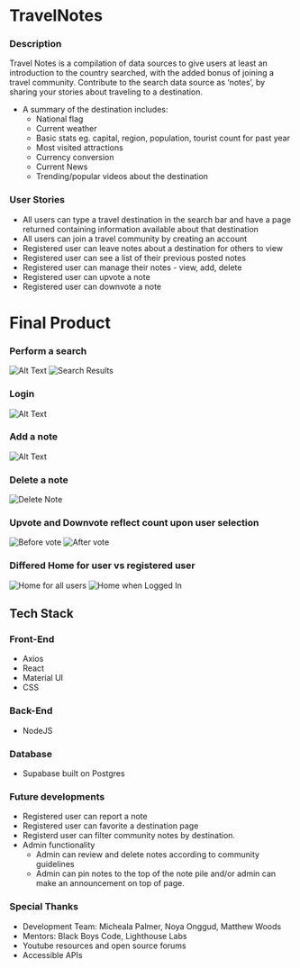 # TravelNotes

### Description

Travel Notes is a compilation of data sources to give users at least an introduction to the country searched, with the added bonus of joining a travel community. Contribute to the search data source as ‘notes’, by sharing your stories about traveling to a destination.

- A summary of the destination includes: 
  - National flag
  - Current weather
  - Basic stats eg. capital, region, population, tourist count for past year
  - Most visited attractions
  - Currency conversion
  - Current News
  - Trending/popular videos about the destination

### User Stories
- All users can type a travel destination in the search bar and have a page returned containing information available about that destination
- All users can join a travel community by creating an account
- Registered user can leave notes about a destination for others to view
- Registered user can see a list of their previous posted notes
- Registered user can manage their notes - view, add, delete
- Registered user can upvote a note
- Registered user can downvote a note

# Final Product

### Perform a search

![Alt Text](src/images/search.gif)
![Search Results](src/images/search_results.png)

### Login

![Alt Text](src/images/login.gif)

### Add a note

![Alt Text](src/images/add-note.gif)

### Delete a note

![Delete Note](src/images/delete-note.gif)

### Upvote and Downvote reflect count upon user selection
![Before vote](src/images/before_votes.png)
![After vote](src/images/after_votes.png)

### Differed Home for user vs registered user
![Home for all users](src/images/home.png)
![Home when Logged In](src/images/loggedin_home.png)


## Tech Stack

### Front-End
- Axios
- React
- Material UI
- CSS

### Back-End
- NodeJS

### Database
- Supabase built on Postgres

### Future developments
- Registered user can report a note
- Registered user can favorite a destination page
- Registerd user can filter community notes by destination.
- Admin functionality
  - Admin can review and delete notes according to community guidelines
  - Admin can pin notes to the top of the note pile and/or admin can make an announcement on top of page.

### Special Thanks
- Development Team: Micheala Palmer, Noya Onggud, Matthew Woods
- Mentors: Black Boys Code, Lighthouse Labs
- Youtube resources and open source forums
- Accessible APIs